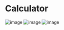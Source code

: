 # Calculator
![image](https://user-images.githubusercontent.com/80823659/204292958-b556a9fc-17e5-49c4-a947-ac971b52ea45.png)
![image](https://user-images.githubusercontent.com/80823659/204292976-178cd510-808f-4602-ac06-99b00c8638b0.png)
![image](https://user-images.githubusercontent.com/80823659/204293007-283e78d6-2e85-4417-a980-05e07aa11f26.png)
